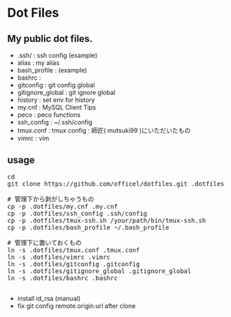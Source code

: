 Dot Files
========

My public dot files.
--------------------

* .ssh/ : ssh config (example)
* alias : my alias
* bash_profile : (example)
* bashrc :
* gitconfig : git config global
* gitignore_global : git ignore global
* history : set env for history
* my.cnf : MySQL Client Tips
* peco : peco functions
* ssh_config : ~/.ssh/config
* tmux.conf : tmux config : 師匠( mutsuki99 )にいただいたもの
* vimrc : vim

usage
-----
<pre>
cd
git clone https://github.com/officel/dotfiles.git .dotfiles

# 管理下から剥がしちゃうもの
cp -p .dotfiles/my.cnf .my.cnf
cp -p .dotfiles/ssh_config .ssh/config
cp -p .dotfiles/tmux-ssh.sh /your/path/bin/tmux-ssh.sh
cp -p .dotfiles/bash_profile ~/.bash_profile

# 管理下に置いておくもの
ln -s .dotfiles/tmux.conf .tmux.conf
ln -s .dotfiles/vimrc .vimrc
ln -s .dotfiles/gitconfig .gitconfig
ln -s .dotfiles/gitignore_global .gitignore_global
ln -s .dotfiles/bashrc .bashrc

</pre>

* install id_rsa (manual)
* fix git config remote.origin.url after clone


